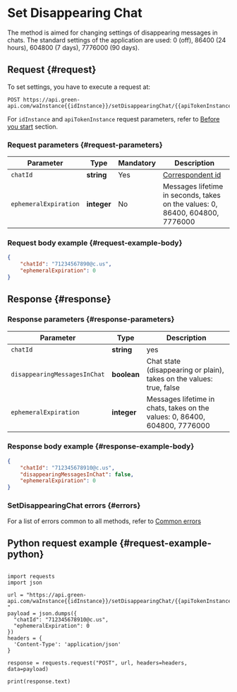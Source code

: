 # Set Disappearing Chat


The method is aimed for changing settings of disappearing messages in chats. The standard settings of the application are used: 0 (off), 86400 (24 hours), 604800 (7 days), 7776000 (90 days).

## Request {#request}

To set settings, you have to execute a request at:

```
POST https://api.green-api.com/waInstance{{idInstance}}/setDisappearingChat/{{apiTokenInstance}}
```

For `idInstance` and `apiTokenInstance` request parameters, refer to [Before you start](../../before-start.md#parameters) section.

### Request parameters {#request-parameters}

Parameter | Type | Mandatory | Description
----- | ----- | ----- | -----
`chatId` | **string** | Yes | [Correspondent id](../chat-id.md)
`ephemeralExpiration` | **integer** | No | Messages lifetime in seconds, takes on the values: 0, 86400, 604800, 7776000

### Request body example {#request-example-body}

```json
{
    "chatId": "71234567890@c.us",
    "ephemeralExpiration": 0
}
```

## Response {#response}

### Response parameters {#response-parameters}

Parameter | Type |  Description
----- | ----- | ----- 
`chatId` | **string** | yes | [Correspondent id](../chat-id.md)
`disappearingMessagesInChat` | **boolean** | Chat state (disappearing or plain), takes on the values: true, false
`ephemeralExpiration` | **integer** | Messages lifetime in chats, takes on the values: 0, 86400, 604800, 7776000

### Response body example {#response-example-body}


```json
{
    "chatId": "712345678910@c.us",
    "disappearingMessagesInChat": false,
    "ephemeralExpiration": 0
}
```

### SetDisappearingChat errors {#errors}

For a list of errors common to all methods, refer to [Common errors](../common-errors.md)

## Python request example  {#request-example-python}

```

import requests
import json

url = "https://api.green-api.com/waInstance{{idInstance}}/setDisappearingChat/{{apiTokenInstance}}
"
payload = json.dumps({
  "chatId": "712345678910@c.us",
  "ephemeralExpiration": 0
})
headers = {
  'Content-Type': 'application/json'
}

response = requests.request("POST", url, headers=headers, data=payload)

print(response.text)


```

